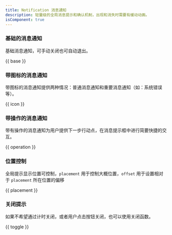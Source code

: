 ```yaml
---
title: Notification 消息通知
description: 轻量级的全局消息提示和确认机制，出现和消失时需要有缓动动画。
isComponent: true
---
```


### 基础的消息通知

基础消息通知，可手动关闭也可自动退出。

{{ base }}

### 带图标的消息通知

带图标的消息通知提供两种情况：普通消息通知和重要消息通知（如：系统错误等）。

{{ icon }}

### 带操作的消息通知

带有操作的消息通知为用户提供下一步行动点，在消息提示框中进行简要快捷的交互。

{{ operation }}

### 位置控制

全局提示显示位置可控制，`placement` 用于控制大概位置，`offset` 用于设置相对于 `placement` 所在位置的偏移

{{ placement }}

### 关闭提示

如果不希望通过计时关闭，或者用户点击按钮关闭，也可以使用关闭函数。

{{ toggle }}
